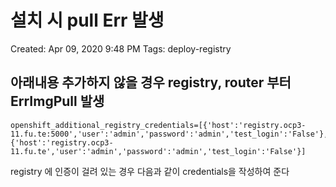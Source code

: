 # 설치 시 pull Err 발생

Created: Apr 09, 2020 9:48 PM
Tags: deploy-registry

## 아래내용 추가하지 않을 경우 registry, router 부터 ErrImgPull 발생 
    openshift_additional_registry_credentials=[{'host':'registry.ocp3-11.fu.te:5000','user':'admin','password':'admin','test_login':'False'},{'host':'registry.ocp3-11.fu.te','user':'admin','password':'admin','test_login':'False'}]

registry  에 인증이 걸려 있는 경우 다음과 같이 credentials을 작성하여 준다